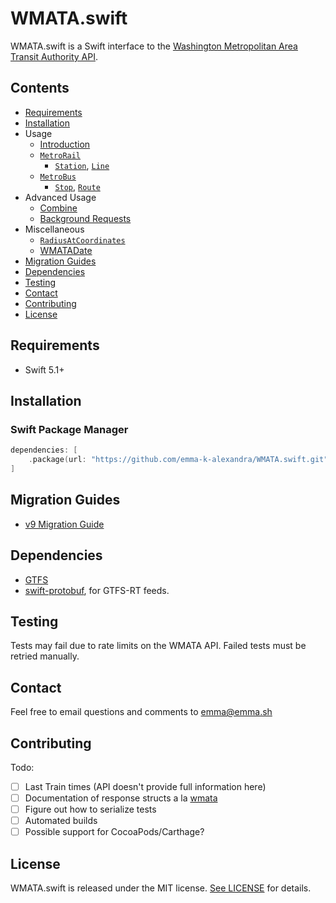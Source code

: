 # WMATA.swift

WMATA.swift is a Swift interface to the [Washington Metropolitan Area Transit Authority API][wmata].

## Contents

- [Requirements](#requirements)
- [Installation](#installation)
- Usage
  - [Introduction][intro-docs]
  - [`MetroRail`][metro-rail-docs]
    - [`Station`][station-docs], [`Line`][line-docs]
  - [`MetroBus`][metro-bus-docs]
    - [`Stop`][stop-docs], [`Route`][route-docs]
- Advanced Usage
  - [Combine][combine-docs]
  - [Background Requests][background-docs]
- Miscellaneous
  - [`RadiusAtCoordinates`][radius-at-coordinates]
  - [WMATADate][wmata-date]
- [Migration Guides](#migration-guides)
- [Dependencies](#dependencies)
- [Testing](#testing)
- [Contact](#contact)
- [Contributing](#contributing)
- [License](#license)

## Requirements

- Swift 5.1+

## Installation

### Swift Package Manager

```swift
dependencies: [
    .package(url: "https://github.com/emma-k-alexandra/WMATA.swift.git", .upToNextMajor(from: "9.0.0"))
]
```

## Migration Guides

- [v9 Migration Guide][v9-migration-guide]

## Dependencies

- [GTFS][gtfs]
- [swift-protobuf][swift-protobuf], for GTFS-RT feeds.

## Testing

Tests may fail due to rate limits on the WMATA API. Failed tests must be retried manually.

## Contact

Feel free to email questions and comments to [emma@emma.sh](mailto:emma@emma.sh)

## Contributing

Todo:

- [ ] Last Train times (API doesn't provide full information here)
- [ ] Documentation of response structs a la [wmata][wmata-rust]
- [ ] Figure out how to serialize tests
- [ ] Automated builds
- [ ] Possible support for CocoaPods/Carthage?

## License

WMATA.swift is released under the MIT license. [See LICENSE](https://github.com/emma-k-alexandra/WMATA.swift/blob/master/LICENSE) for details.

[intro-docs]: https://github.com/emma-k-alexandra/WMATA.swift/blob/master/Documentation/Introduction.md
[metro-rail-docs]: https://github.com/emma-k-alexandra/WMATA.swift/blob/master/Documentation/MetroRail.md
[station-docs]: https://github.com/emma-k-alexandra/WMATA.swift/blob/master/Documentation/Station.md
[line-docs]: https://github.com/emma-k-alexandra/WMATA.swift/blob/master/Documentation/Line.md
[metro-bus-docs]: https://github.com/emma-k-alexandra/WMATA.swift/blob/master/Documentation/MetroBus.md
[stop-docs]: https://github.com/emma-k-alexandra/WMATA.swift/blob/master/Documentation/Stop.md
[route-docs]: https://github.com/emma-k-alexandra/WMATA.swift/blob/master/Documentation/Route.md
[combine-docs]: https://github.com/emma-k-alexandra/WMATA.swift/blob/master/Documentation/Combine.md
[background-docs]: https://github.com/emma-k-alexandra/WMATA.swift/blob/master/Documentation/Background.md
[radius-at-coordinates]: https://github.com/emma-k-alexandra/WMATA.swift/blob/master/Documentation/Miscellaneous.md#RadiusAtCoordinates
[wmata-date]: https://github.com/emma-k-alexandra/WMATA.swift/blob/master/Documentation/Miscellaneous.md#WMATADate
[v9-migration-guide]: https://github.com/emma-k-alexandra/WMATA.swift/blob/master/Documentation/v9%20Migration%20Guide.md
[gtfs]: https://github.com/emma-k-alexandra/GTFS
[swift-protobuf]: https://github.com/apple/swift-protobuf
[wmata]: https://developer.wmata.com
[wmata-rust]: https://github.com/emma-k-alexandra/wmata
